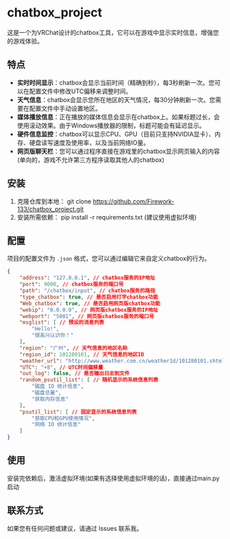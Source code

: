 # chatbox_project

这是一个为VRChat设计的chatbox工具，它可以在游戏中显示实时信息，增强您的游戏体验。

## 特点

- **实时时间显示**：chatbox会显示当前时间（精确到秒），每3秒刷新一次。您可以在配置文件中修改UTC偏移来调整时间。
- **天气信息**：chatbox会显示您所在地区的天气情况，每30分钟刷新一次。您需要在配置文件中手动设置地区。
- **媒体播放信息**：正在播放的媒体信息会显示在chatbox上。如果标题过长，会使用滚动效果。由于Windows播放器的限制，标题可能会有延迟显示。
- **硬件信息监控**：chatbox可以显示CPU、GPU（目前只支持NVIDIA显卡）、内存、硬盘读写速度及使用率，以及当前网络IO量。
- **网页版聊天栏**：您可以通过程序直接在游戏里的chatbox显示网页输入的内容(单向的，游戏不允许第三方程序读取其他人的chatbox)

## 安装

1. 克隆仓库到本地：
git clone https://github.com/Firework-133/chatbox_project.git
2. 安装所需依赖：
pip install -r requirements.txt
(建议使用虚拟环境)

## 配置
项目的配置文件为 `.json` 格式，您可以通过编辑它来自定义chatbox的行为。

```json
{
    "address": "127.0.0.1", // chatbox服务的IP地址
    "port": 9000, // chatbox服务的端口号
    "path": "/chatbox/input", // chatbox服务的路径
    "type_chatbox": true, // 是否启用打字chatbox功能
    "Web_chatbox": true, // 是否启用网页版chatbox功能
    "webip": "0.0.0.0", // 网页版chatbox服务的IP地址
    "webport": "5001", // 网页版chatbox服务的端口号
    "msglist": [ // 预设的消息列表
        "Hello!",
        "很高兴认识你！"
    ],
    "region": "广州", // 天气信息的地区名称
    "region_id": 101280101, // 天气信息的地区ID
    "weather_url": "http://www.weather.com.cn/weather1d/101280101.shtml", // 天气信息的URL
    "UTC": "+8", // UTC时间偏移量
    "out_log": false, // 是否输出日志到文件
    "random_psutil_list": [ // 随机显示的系统信息列表
        "磁盘 IO 统计信息",
        "磁盘总量",
        "获取内存信息"
    ],
    "psutil_list": [ // 固定显示的系统信息列表
        "获取CPU和GPU使用情况",
        "网络 IO 统计信息"
    ]
}

```
## 使用
安装完依赖后，激活虚拟环境(如果有选择使用虚拟环境的话)，直接通过main.py启动

## 联系方式
如果您有任何问题或建议，请通过 Issues 联系我。

